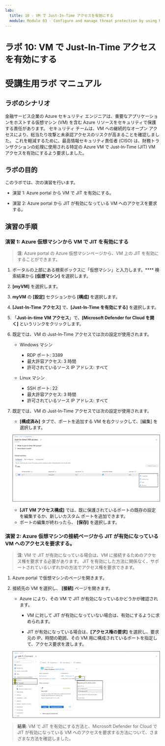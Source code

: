 ```yaml
---
lab:
  title: 10 - VM で Just-In-Time アクセスを有効にする
  module: Module 03 - Configure and manage threat protection by using Microsoft Defender for Cloud
---
```


# ラボ 10: VM で Just-In-Time アクセスを有効にする

# 受講生用ラボ マニュアル

## ラボのシナリオ

金融サービス企業の Azure セキュリティ エンジニアは、重要なアプリケーションをホストする仮想マシン (VM) を含む Azure リソースをセキュリティで保護する責任があります。 セキュリティ チームは、VM への継続的なオープン アクセスにより、総当たり攻撃と未承認アクセスのリスクが高まることを確認しました。 これを軽減するために、最高情報セキュリティ責任者 (CISO) は、財務トランザクションの処理に使用される特定の Azure VM で Just-In-Time (JIT) VM アクセスを有効にするよう要求しました。

## ラボの目的

このラボでは、次の演習を行います。

- 演習 1: Azure portal から VM で JIT を有効にする。

- 演習 2: Azure portal から JIT が有効になっている VM へのアクセスを要求する。

## 演習の手順 

### 演習 1: Azure 仮想マシンから VM で JIT を有効にする

>**注**: Azure portal の Azure 仮想マシンページから、VM 上の JIT を有効にすることができます。

1. ポータルの上部にある検索ボックスに「仮想マシン」と入力します。**** 検索結果から **[仮想マシン]** を選択します。

2. **[myVM]** を選択します。
 
3. **myVM** の **[設定]** セクションから **[構成]** を選択します。
   
4. **[Just-In-Time アクセス]** で、**[Just-In-Time を有効にする]** を選択します。

5. 「**Just-in-time VM アクセス**」で、**[Microsoft Defender for Cloud を開く]** というリンクをクリックします。

6. 既定では、VM の Just-In-Time アクセスでは次の設定が使用されます。

   - Windows マシン
   
     - RDP ポート: 3389
     - 最大許容アクセス: 3 時間
     - 許可されているソース IP アドレス: すべて

   - Linux マシン
     - SSH ポート: 22
     - 最大許容アクセス: 3 時間
     - 許可されているソース IP アドレス: すべて
   
7. 既定では、VM の Just-In-Time アクセスでは次の設定が使用されます。

   - **[構成済み]** タブで、ポートを追加する VM を右クリックして、[編集] を選択します。

   ![VM 構成画面の Just-In-Time アクセスのスクリーンショット。](../media/just-in-time-vm-access.png)
   
   - **[JIT VM アクセス構成]** では、既に保護されているポートの既存の設定を編集するか、新しいカスタム ポートを追加できます。
   - ポートの編集が終わったら、 **[保存]** を選択します。   

### 演習 2: Azure 仮想マシンの接続ページから JIT が有効になっている VM へのアクセスを要求する。

>**注**: VM で JIT が有効になっている場合は、VM に接続するためのアクセス権を要求する必要があります。 JIT を有効にした方法に関係なく、サポートされているいずれかの方法でアクセス権を要求できます。
   
1. Azure portal で仮想マシンのページを開きます。

2. 接続先の VM を選択し、 **[接続]** ページを開きます。

   - Azure により、その VM で JIT が有効になっているかどうかが確認されます。

        - VM に対して JIT が有効になっていない場合は、有効にするように求められます。
    
        - JIT が有効になっている場合は、**[アクセス権の要求]** を選択し、要求元の IP、時間の範囲、その VM 用に構成されているポートを指定して、アクセス要求を渡します。
    
   ![JIT を使用した仮想マシンへの接続のスクリーンショット。](../media/vm-connection-for-vm1.png)

> **結果**: VM で JIT を有効にする方法と、Microsoft Defender for Cloud で JIT が有効になっている VM へのアクセスを要求する方法について、さまざまな方法を確認しました。
